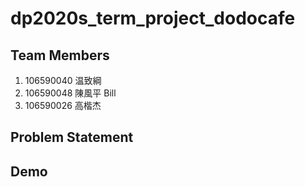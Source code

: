 # dp2020s_term_project_dodocafe
## Team Members
1. 106590040 温致綱
2. 106590048 陳風平 Bill
3. 106590026 高楷杰

## Problem Statement

## Demo
